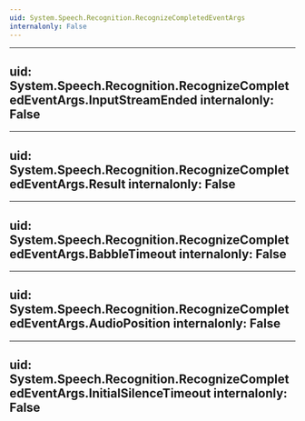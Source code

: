 ```yaml
---
uid: System.Speech.Recognition.RecognizeCompletedEventArgs
internalonly: False
---
```


---
uid: System.Speech.Recognition.RecognizeCompletedEventArgs.InputStreamEnded
internalonly: False
---

---
uid: System.Speech.Recognition.RecognizeCompletedEventArgs.Result
internalonly: False
---

---
uid: System.Speech.Recognition.RecognizeCompletedEventArgs.BabbleTimeout
internalonly: False
---

---
uid: System.Speech.Recognition.RecognizeCompletedEventArgs.AudioPosition
internalonly: False
---

---
uid: System.Speech.Recognition.RecognizeCompletedEventArgs.InitialSilenceTimeout
internalonly: False
---
